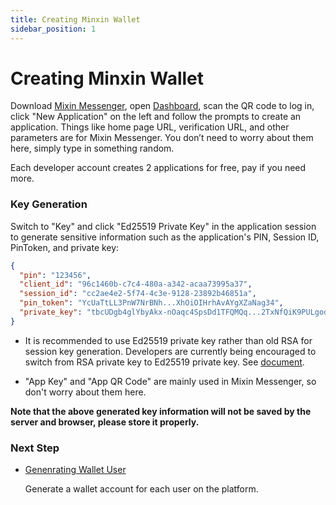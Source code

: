 ```yaml
---
title: Creating Minxin Wallet
sidebar_position: 1
---
```


# Creating Minxin Wallet

Download [Mixin Messenger](https://mixin-www.zeromesh.net/messenger), open [Dashboard](/dashboard), scan the QR code to log in, click "New Application" on the left and follow the prompts to create an application. Things like home page URL, verification URL, and other parameters are for Mixin Messenger. You don’t need to worry about them here, simply type in something random.

Each developer account creates 2 applications for free, pay if you need more.

### Key Generation

Switch to "Key" and click "Ed25519 Private Key" in the application session to generate sensitive information such as the application's PIN, Session ID, PinToken, and private key:


```json
{
  "pin": "123456",
  "client_id": "96c1460b-c7c4-480a-a342-acaa73995a37",
  "session_id": "cc2ae4e2-5f74-4c3e-9128-23892b46851a",
  "pin_token": "YcUaTtLL3PnW7NrBNh...XhOiOIHrhAvAYgXZaNag34",
  "private_key": "tbcUDgb4glYbyAkx-nOaqc4SpsDd1TFQMQq...2TxNfQiK9PULgod41QVXwVszVOWKi5TRm2gUK0sqch5A"
}
```

- It is recommended to use Ed25519 private key rather than old RSA for session key generation. Developers are currently being encouraged to switch from RSA private key to Ed25519 private key. See [document](../api/session-secret).

- "App Key" and "App QR Code" are mainly used in Mixin Messenger, so don't worry about them here.

**Note that the above generated key information will not be saved by the server and browser, please store it properly.**

### Next Step

- [Genenrating Wallet User](./create-network-user)

  Generate a wallet account for each user on the platform.